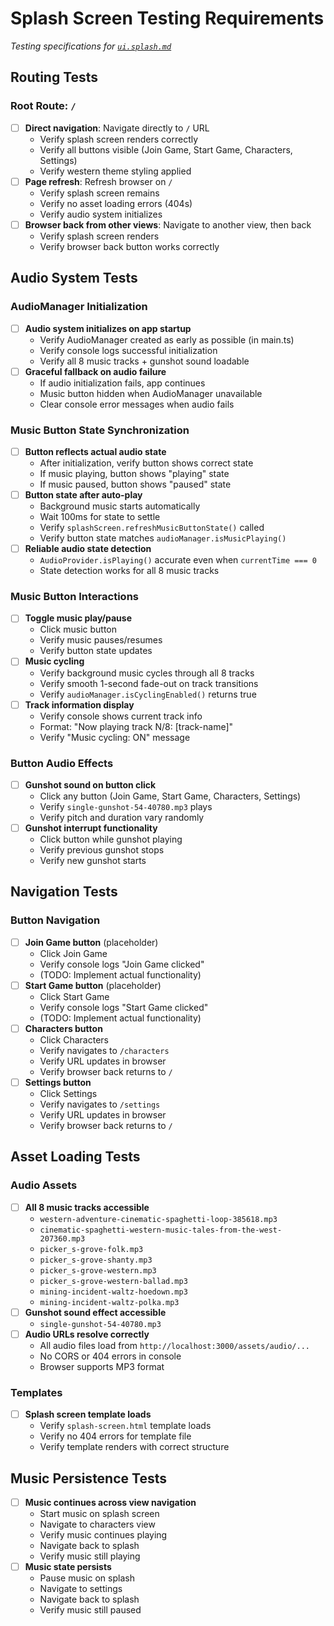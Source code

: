 # Splash Screen Testing Requirements

*Testing specifications for [`ui.splash.md`](ui.splash.md)*

## Routing Tests

### Root Route: `/`
- [ ] **Direct navigation**: Navigate directly to `/` URL
  - Verify splash screen renders correctly
  - Verify all buttons visible (Join Game, Start Game, Characters, Settings)
  - Verify western theme styling applied
- [ ] **Page refresh**: Refresh browser on `/`
  - Verify splash screen remains
  - Verify no asset loading errors (404s)
  - Verify audio system initializes
- [ ] **Browser back from other views**: Navigate to another view, then back
  - Verify splash screen renders
  - Verify browser back button works correctly

## Audio System Tests

### AudioManager Initialization
- [ ] **Audio system initializes on app startup**
  - Verify AudioManager created as early as possible (in main.ts)
  - Verify console logs successful initialization
  - Verify all 8 music tracks + gunshot sound loadable
- [ ] **Graceful fallback on audio failure**
  - If audio initialization fails, app continues
  - Music button hidden when AudioManager unavailable
  - Clear console error messages when audio fails

### Music Button State Synchronization
- [ ] **Button reflects actual audio state**
  - After initialization, verify button shows correct state
  - If music playing, button shows "playing" state
  - If music paused, button shows "paused" state
- [ ] **Button state after auto-play**
  - Background music starts automatically
  - Wait 100ms for state to settle
  - Verify `splashScreen.refreshMusicButtonState()` called
  - Verify button state matches `audioManager.isMusicPlaying()`
- [ ] **Reliable audio state detection**
  - `AudioProvider.isPlaying()` accurate even when `currentTime === 0`
  - State detection works for all 8 music tracks

### Music Button Interactions
- [ ] **Toggle music play/pause**
  - Click music button
  - Verify music pauses/resumes
  - Verify button state updates
- [ ] **Music cycling**
  - Verify background music cycles through all 8 tracks
  - Verify smooth 1-second fade-out on track transitions
  - Verify `audioManager.isCyclingEnabled()` returns true
- [ ] **Track information display**
  - Verify console shows current track info
  - Format: "Now playing track N/8: [track-name]"
  - Verify "Music cycling: ON" message

### Button Audio Effects
- [ ] **Gunshot sound on button click**
  - Click any button (Join Game, Start Game, Characters, Settings)
  - Verify `single-gunshot-54-40780.mp3` plays
  - Verify pitch and duration vary randomly
- [ ] **Gunshot interrupt functionality**
  - Click button while gunshot playing
  - Verify previous gunshot stops
  - Verify new gunshot starts

## Navigation Tests

### Button Navigation
- [ ] **Join Game button** (placeholder)
  - Click Join Game
  - Verify console logs "Join Game clicked"
  - (TODO: Implement actual functionality)
- [ ] **Start Game button** (placeholder)
  - Click Start Game
  - Verify console logs "Start Game clicked"
  - (TODO: Implement actual functionality)
- [ ] **Characters button**
  - Click Characters
  - Verify navigates to `/characters`
  - Verify URL updates in browser
  - Verify browser back returns to `/`
- [ ] **Settings button**
  - Click Settings
  - Verify navigates to `/settings`
  - Verify URL updates in browser
  - Verify browser back returns to `/`

## Asset Loading Tests

### Audio Assets
- [ ] **All 8 music tracks accessible**
  - `western-adventure-cinematic-spaghetti-loop-385618.mp3`
  - `cinematic-spaghetti-western-music-tales-from-the-west-207360.mp3`
  - `picker_s-grove-folk.mp3`
  - `picker_s-grove-shanty.mp3`
  - `picker_s-grove-western.mp3`
  - `picker_s-grove-western-ballad.mp3`
  - `mining-incident-waltz-hoedown.mp3`
  - `mining-incident-waltz-polka.mp3`
- [ ] **Gunshot sound effect accessible**
  - `single-gunshot-54-40780.mp3`
- [ ] **Audio URLs resolve correctly**
  - All audio files load from `http://localhost:3000/assets/audio/...`
  - No CORS or 404 errors in console
  - Browser supports MP3 format

### Templates
- [ ] **Splash screen template loads**
  - Verify `splash-screen.html` template loads
  - Verify no 404 errors for template file
  - Verify template renders with correct structure

## Music Persistence Tests
- [ ] **Music continues across view navigation**
  - Start music on splash screen
  - Navigate to characters view
  - Verify music continues playing
  - Navigate back to splash
  - Verify music still playing
- [ ] **Music state persists**
  - Pause music on splash
  - Navigate to settings
  - Navigate back to splash
  - Verify music still paused
